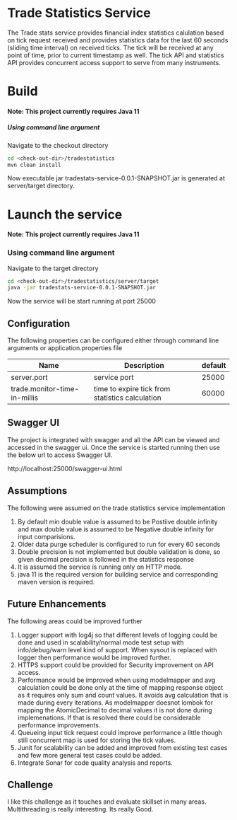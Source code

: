 # Trade Statistics Service
The Trade stats service provides financial index statistics calulation based on tick request received and provides statistics data for the last 60 seconds (sliding time interval) on received ticks. The tick will be received at any point of time, prior to current timestamp as well. The tick API and statistics API provides concurrent access support to serve from many instruments.

# Build
#### **Note:** This project currently requires Java 11

##### Using command line argument
Navigate to the checkout directory
```bash
cd <check-out-dir>/tradestatistics
mvn clean install
```
Now executable jar tradestats-service-0.0.1-SNAPSHOT.jar is generated at server/target directory.

# Launch the service #
#### **Note:** This project currently requires Java 11

### Using command line argument
Navigate to the target directory
```bash
cd <check-out-dir>/tradestatistics/server/target
java -jar tradestats-service-0.0.1-SNAPSHOT.jar
```

Now the service will be start running at port 25000

## Configuration
The following properties can be configured either through command line arguments or application.properties file

|Name|Description|default|
|----|-----------|-------|
|server.port|service port|25000|
|trade.monitor-time-in-millis|time to expire tick from statistics calculation|60000|

## Swagger UI
The project is integrated with swagger and all the API can be viewed and accessed in the swagger ui.
Once the service is started running then use the below url to access Swagger UI.

http://localhost:25000/swagger-ui.html

## Assumptions
The following were assumed on the trade statistics service implementation
1. By default min double value is assumed to be Postiive double infinity
   and max double value is assumed to be Negative double infinity for input comparisions.
2. Older data purge scheduler is configured to run for every 60 seconds
3. Double precision is not implemented but double validation is done, so given decimal precision is followed in the statistics response
4. It is assumed the service is running only on HTTP mode.
5. java 11 is the required version for building service and corresponding maven version is required.

## Future Enhancements
The following areas could be improved further
1. Logger support with log4j so that different levels of logging could be done and used in scalability/normal mode test setup with info/debug/warn level kind of support. When sysout is replaced with logger then performance would be improved further.
2. HTTPS support could be provided for Security improvement on API access.
3. Performance would be improved when using modelmapper and avg calculation could be done only at the time of mapping response object as it requires only sum and count values. It avoids avg calculation that is made during every iterations. As modelmapper doesnot lombok for mapping the AtomicDecimal to decimal values it is not done during implemenations. If that is resolved there could be considerable performance improvements. 
4. Queueing input tick request could improve performance a little though still concurrent map is used for storing the tick values.
5. Junit for scalability can be added and improved from existing test cases and few more general test cases could be added.
6. Integrate Sonar for code quality analysis and reports.

## Challenge
I like this challenge as it touches and evaluate skillset in many areas. Multithreading is really interesting. Its really Good. 

